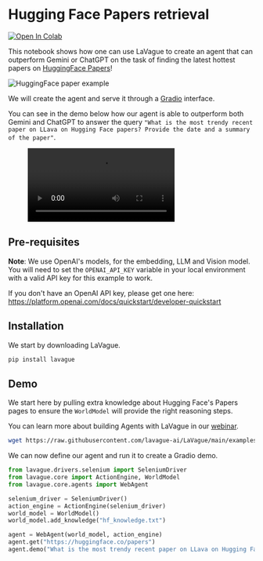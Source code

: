 # Hugging Face Papers retrieval

<a target="_blank" href="https://colab.research.google.com/github/lavague-ai/LaVague/blob/add-example/docs/docs/examples/notebooks/hf-paper-retrieval-example.ipynb">
<img src="https://colab.research.google.com/assets/colab-badge.svg" alt="Open In Colab"></a>

This notebook shows how one can use LaVague to create an agent that can outperform Gemini or ChatGPT on the task of finding the latest hottest papers on [HuggingFace Papers](https://huggingface.co/papers)!

![HuggingFace paper example](../../assets/papers.png)

We will create the agent and serve it through a [Gradio](https://huggingface.co/papers) interface.

You can see in the demo below how our agent is able to outperform both Gemini and ChatGPT to answer the query `"What is the most trendy recent paper on LLava on Hugging Face papers? Provide the date and a summary of the paper"`.

<figure class="video_container">
  <video controls="true" allowfullscreen="true">
    <source src="https://github.com/lavague-ai/LaVague/blob/main/docs/assets/hf_demo_papers.mp4?raw=true" type="video/mp4">
  </video>
</figure>

## Pre-requisites

**Note**: We use OpenAI's models, for the embedding, LLM and Vision model. You will need to set the `OPENAI_API_KEY` variable in your local environment with a valid API key for this example to work.

If you don't have an OpenAI API key, please get one here: https://platform.openai.com/docs/quickstart/developer-quickstart

## Installation

We start by downloading LaVague.

```bash
pip install lavague
```

## Demo

We start here by pulling extra knowledge about Hugging Face's Papers pages to ensure the `WorldModel` will provide the right reasoning steps.

You can learn more about building Agents with LaVague in our [webinar](https://www.youtube.com/watch?v=bNE4s8h3CIc).

```bash
wget https://raw.githubusercontent.com/lavague-ai/LaVague/main/examples/knowledge/hf_knowledge.txt
```

We can now define our agent and run it to create a Gradio demo.

```python
from lavague.drivers.selenium import SeleniumDriver
from lavague.core import ActionEngine, WorldModel
from lavague.core.agents import WebAgent

selenium_driver = SeleniumDriver()
action_engine = ActionEngine(selenium_driver)
world_model = WorldModel()
world_model.add_knowledge("hf_knowledge.txt")

agent = WebAgent(world_model, action_engine)
agent.get("https://huggingface.co/papers")
agent.demo("What is the most trendy recent paper on LLava on Hugging Face papers? Provide the date and a summary of the paper")
```
